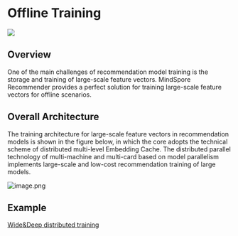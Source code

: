 # Offline Training

<a href="https://gitee.com/mindspore/docs/blob/master/docs/recommender/docs/source_en/offline_learning.md" target="_blank"><img src="https://mindspore-website.obs.cn-north-4.myhuaweicloud.com/website-images/master/resource/_static/logo_source_en.png"></a>

## Overview

One of the main challenges of recommendation model training is the storage and training of large-scale feature vectors. MindSpore Recommender provides a perfect solution for training large-scale feature vectors for offline scenarios.

## Overall Architecture

The training architecture for large-scale feature vectors in recommendation models is shown in the figure below, in which the core adopts the technical scheme of distributed multi-level Embedding Cache. The distributed parallel technology of multi-machine and multi-card based on model parallelism implements large-scale and low-cost  recommendation training of large models.

![image.png](https://mindspore-website.obs.cn-north-4.myhuaweicloud.com/website-images/master/docs/recommender/docs/source_en/images/offline_training.png)

## Example

[Wide&Deep distributed training](https://github.com/mindspore-lab/mindrec/tree/master/models/wide_deep)
